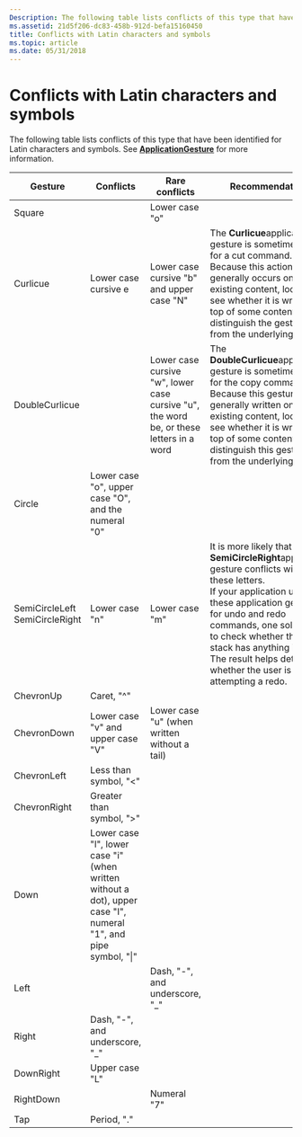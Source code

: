 ```yaml
---
Description: The following table lists conflicts of this type that have been identified for Latin characters and symbols.
ms.assetid: 21d5f206-dc83-458b-912d-befa15160450
title: Conflicts with Latin characters and symbols
ms.topic: article
ms.date: 05/31/2018
---
```


# Conflicts with Latin characters and symbols

The following table lists conflicts of this type that have been identified for Latin characters and symbols. See [**ApplicationGesture**](/windows/desktop/api/msinkaut/ne-msinkaut-inkapplicationgesture) for more information.



| Gesture                                              | Conflicts                                                                                                                  | Rare conflicts                                                                                     | Recommendation                                                                                                                                                                                                                                                                                                                              |
|------------------------------------------------------|----------------------------------------------------------------------------------------------------------------------------|----------------------------------------------------------------------------------------------------|---------------------------------------------------------------------------------------------------------------------------------------------------------------------------------------------------------------------------------------------------------------------------------------------------------------------------------------------|
| Square<br/>                                    |                                                                                                                            | Lower case "o"<br/>                                                                          |                                                                                                                                                                                                                                                                                                                                             |
| Curlicue<br/>                                  | Lower case cursive e<br/>                                                                                            | Lower case cursive "b" and upper case "N"<br/>                                               | The **Curlicue**application gesture is sometimes used for a cut command. Because this action generally occurs on existing content, looking to see whether it is written on top of some content helps distinguish the gesture from the underlying ink.<br/>                                                                            |
| DoubleCurlicue<br/>                            |                                                                                                                            | Lower case cursive "w", lower case cursive "u", the word be, or these letters in a word<br/> | The **DoubleCurlicue**application gesture is sometimes used for the copy command. Because this gesture is generally written on existing content, looking to see whether it is written on top of some content helps distinguish this gesture from the underlying ink.<br/>                                                             |
| Circle<br/>                                    | Lower case "o", upper case "O", and the numeral "0"<br/>                                                             |                                                                                                    |                                                                                                                                                                                                                                                                                                                                             |
| SemiCircleLeft<br/> SemiCircleRight<br/> | Lower case "n"<br/>                                                                                                  | Lower case "m"<br/>                                                                          | It is more likely that the **SemiCircleRight**application gesture conflicts with these letters.<br/> If your application uses these application gestures for undo and redo commands, one solution is to check whether the undo stack has anything in it. The result helps determine whether the user is attempting a redo.<br/> |
| ChevronUp<br/>                                 | Caret, "^"<br/>                                                                                                      |                                                                                                    |                                                                                                                                                                                                                                                                                                                                             |
| ChevronDown<br/>                               | Lower case "v" and upper case "V"<br/>                                                                               | Lower case "u" (when written without a tail)<br/>                                            |                                                                                                                                                                                                                                                                                                                                             |
| ChevronLeft<br/>                               | Less than symbol, "<"<br/>                                                                                        |                                                                                                    |                                                                                                                                                                                                                                                                                                                                             |
| ChevronRight<br/>                              | Greater than symbol, ">"<br/>                                                                                     |                                                                                                    |                                                                                                                                                                                                                                                                                                                                             |
| Down<br/>                                      | Lower case "l", lower case "i" (when written without a dot), upper case "I", numeral "1", and pipe symbol, "\|"<br/> |                                                                                                    |                                                                                                                                                                                                                                                                                                                                             |
| Left<br/>                                      |                                                                                                                            | Dash, "-", and underscore, "\_"<br/>                                                         |                                                                                                                                                                                                                                                                                                                                             |
| Right<br/>                                     | Dash, "-", and underscore, "\_"<br/>                                                                                 |                                                                                                    |                                                                                                                                                                                                                                                                                                                                             |
| DownRight<br/>                                 | Upper case "L"<br/>                                                                                                  |                                                                                                    |                                                                                                                                                                                                                                                                                                                                             |
| RightDown<br/>                                 |                                                                                                                            | Numeral "7"<br/>                                                                             |                                                                                                                                                                                                                                                                                                                                             |
| Tap<br/>                                       | Period, "."<br/>                                                                                                     |                                                                                                    |                                                                                                                                                                                                                                                                                                                                             |



 

 

 




